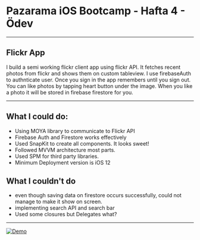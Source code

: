 # Pazarama iOS Bootcamp - Hafta 4 - Ödev
---

## Flickr App

I build a semi working flickr client app using flickr API. It fetches recent photos from flickr and shows them on custom tableview. I use firebaseAuth to authnticate user. Once you sign in the app remembers until you sign out. You can like photos by tapping heart button under the image. When you like a photo it will be stored in firebase firestore for you.

---
## What I could do:

- Using MOYA library to communicate to Flickr API
- Firebase Auth and Firestore works effectively
- Used SnapKit to create all components. It looks sweet!
- Followed MVVM architecture most parts.
- Used SPM for third party libraries.
- Minimum Deployment version is iOS 12

## What I couldn't do

- even though saving data on firestore occurs successfully, could not manage to make it show on screen.
- implementing search API and search bar
- Used some closures but Delegates what?

---
[![Demo](https://user-images.githubusercontent.com/10756418/196822604-9e2b9b41-5bf9-496c-ac14-f0c3a55e73ff.png)](https://drive.google.com/file/d/1VR7qt45lyDMchPZG-t3T-MEdtRUgV9Vg/view?usp=sharing)

